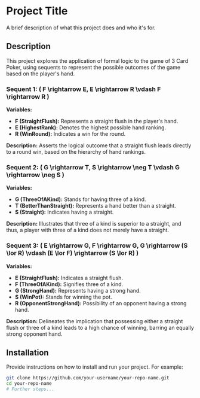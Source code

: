 # Project Title

A brief description of what this project does and who it's for.

## Description

This project explores the application of formal logic to the game of 3 Card Poker, using sequents to represent the possible outcomes of the game based on the player's hand.

### Sequent 1: \( F \rightarrow E, E \rightarrow R \vdash F \rightarrow R \)

**Variables:**
- **F (StraightFlush):** Represents a straight flush in the player's hand.
- **E (HighestRank):** Denotes the highest possible hand ranking.
- **R (WinRound):** Indicates a win for the round.

**Description:**
Asserts the logical outcome that a straight flush leads directly to a round win, based on the hierarchy of hand rankings.

### Sequent 2: \( G \rightarrow T, S \rightarrow \neg T \vdash G \rightarrow \neg S \)

**Variables:**
- **G (ThreeOfAKind):** Stands for having three of a kind.
- **T (BetterThanStraight):** Represents a hand better than a straight.
- **S (Straight):** Indicates having a straight.

**Description:**
Illustrates that three of a kind is superior to a straight, and thus, a player with three of a kind does not merely have a straight.

### Sequent 3: \( E \rightarrow G, F \rightarrow G, G \rightarrow (S \lor R) \vdash (E \lor F) \rightarrow (S \lor R) \)

**Variables:**
- **E (StraightFlush):** Indicates a straight flush.
- **F (ThreeOfAKind):** Signifies three of a kind.
- **G (StrongHand):** Represents having a strong hand.
- **S (WinPot):** Stands for winning the pot.
- **R (OpponentStrongHand):** Possibility of an opponent having a strong hand.

**Description:**
Delineates the implication that possessing either a straight flush or three of a kind leads to a high chance of winning, barring an equally strong opponent hand.

## Installation

Provide instructions on how to install and run your project. For example:

```bash
git clone https://github.com/your-username/your-repo-name.git
cd your-repo-name
# Further steps...
